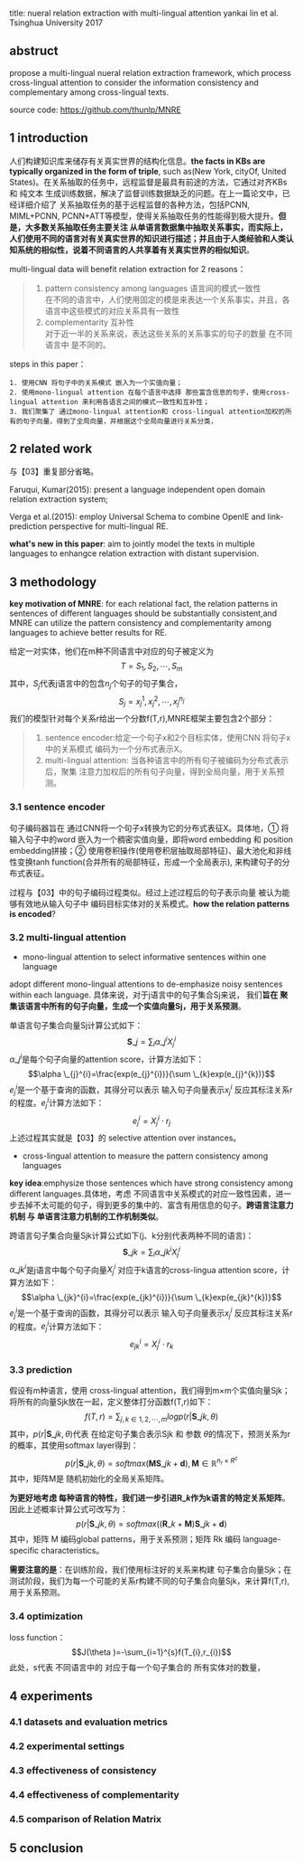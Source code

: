 title: nueral relation extraction with multi-lingual attention 
yankai lin et al. Tsinghua University 2017
## abstruct
propose a multi-lingual nueral relation extraction framework, which process cross-lingual attention to consider the information
consistency and complementary among cross-lingual texts.

source code: https://github.com/thunlp/MNRE
## 1 introduction
人们构建知识库来储存有关真实世界的结构化信息。**the facts in KBs are typically organized in the form of triple**, such as(New York, cityOf, United 
States)。在关系抽取的任务中，远程监督是最具有前途的方法，它通过对齐KBs 和 纯文本 生成训练数据，解决了监督训练数据缺乏的问题。在上一篇论文中，已经详细介绍了
关系抽取任务的基于远程监督的各种方法，包括PCNN, MIML+PCNN, PCNN+ATT等模型，使得关系抽取任务的性能得到极大提升。**但是，大多数关系抽取任务主要关注 
从单语言数据集中抽取关系事实，而实际上，人们使用不同的语言对有关真实世界的知识进行描述；并且由于人类经验和人类认知系统的相似性，说着不同语言的人共享着有关真实世界的相似知识**。

multi-lingual data will benefit relation extraction for 2 reasons：
> 1. pattern consistency among languages 语言间的模式一致性<br>
在不同的语言中，人们使用固定的模是来表达一个关系事实，并且，各语言中这些模式的对应关系具有一致性
> 2. complementarity 互补性<br>
对于近一半的关系来说，表达这些关系的关系事实的句子的数量 在不同语言中 是不同的。

steps in this paper：
```
1. 使用CNN 将句子中的关系模式 嵌入为一个实值向量；
2. 使用mono-lingual attention 在每个语言中选择 那些富含信息的句子，使用cross-lingual attention 来利用各语言之间的模式一致性和互补性；
3. 我们聚集了 通过mono-lingual attention和 cross-lingual attention加权的所有的句子向量，得到了全局向量，并根据这个全局向量进行关系分类，
```
## 2 related work
与【03】重复部分省略。

Faruqui, Kumar(2015): present a language independent open domain relation extraction system;

Verga et al.(2015): employ Universal Schema to combine OpenIE and link-prediction perspective for multi-lingual RE.

**what's new in this paper**: aim to jointly model the texts in multiple languages to enhangce relation extraction with distant supervision.
## 3 methodology
**key motivation of MNRE**: for each relational fact, the relation patterns in sentences of different languages should be substantially consistent,and MNRE can utilize the pattern consistency and complementarity among languages to achieve better results for RE.

给定一对实体，他们在m种不同语言中对应的句子被定义为
$$T={S_{1},S_{2},\cdots ,S_{m}}$$
其中，$S_{j}$代表j语言中的包含$n_{j}$个句子的句子集合，
$$S_{j}={x_{j}^{1},x_{j}^{2},\cdots ,x_{j}^{n_{j}}}$$
我们的模型针对每个关系r给出一个分数f(T,r),MNRE框架主要包含2个部分：
> 1. sentence encoder:给定一个句子x和2个目标实体，使用CNN 将句子x中的关系模式 编码为一个分布式表示X。
> 2. multi-lingual attention: 当各种语言中的所有句子被编码为分布式表示后，聚集 注意力加权后的所有句子向量，得到全局向量，用于关系预测。
### 3.1 sentence encoder
句子编码器旨在 通过CNN将一个句子x转换为它的分布式表征X。具体地，① 将输入句子中的word 嵌入为一个稠密实值向量，即将word embedding 和 position embedding拼接；② 使用卷积操作(使用卷积层抽取局部特征)、最大池化和非线性变换tanh function(合并所有的局部特征，形成一个全局表示), 来构建句子的分布式表征。

过程与【03】中的句子编码过程类似。经过上述过程后的句子表示向量 被认为能够有效地从输入句子中 编码目标实体对的关系模式。**how the relation patterns is encoded**?
### 3.2 multi-lingual attention
+ mono-lingual attention to select informative sentences within one language

adopt different mono-lingual attentions to de-emphasize noisy sentences within each language. 具体来说，对于j语言中的句子集合Sj来说，
我们**旨在 聚集该语言中所有的句子向量，生成一个实值向量Sj，用于关系预测**。

单语言句子集合向量Sj计算公式如下：
$$\mathbf{S}\_{j}=\sum_{i}\alpha \_{j}^{i}X_{j}^{i}$$
$\alpha \_{j}^{i}$是每个句子向量的attention score，计算方法如下：
$$\alpha \_{j}^{i}=\frac{exp(e_{j}^{i})}{\sum \_{k}exp(e_{j}^{k})}$$
$e_{j}^{i}$是一个基于查询的函数，其得分可以表示 输入句子向量表示$x_{j}^{i}$ 反应其标注关系r 的程度。$e_{j}^{i}$计算方法如下：
$$e_{j}^{i}=X_{j}^{i}\cdot r_{j}$$
上述过程其实就是【03】的 selective attention over instances。
+ cross-lingual attention to measure the pattern consistency among languages

**key idea**:emphysize those sentences which have strong consistency among different languages.具体地，考虑 不同语言中关系模式的对应一致性因素，进一步去掉不太可能的句子，得到更多的集中的、富含有用信息的句子。**跨语言注意力机制 与 单语言注意力机制的工作机制类似**。

跨语言句子集合向量Sjk计算公式如下(j、k分别代表两种不同的语言)：
$$\mathbf{S}\_{jk}=\sum_{i}\alpha \_{jk}^{i}X_{j}^{i}$$
$\alpha \_{jk}^{i}$是j语言中每个句子向量$X_{j}^{i}$ 对应于k语言的cross-lingua attention score，计算方法如下：
$$\alpha \_{jk}^{i}=\frac{exp(e_{jk}^{i})}{\sum \_{k}exp(e_{jk}^{k})}$$
$e_{j}^{i}$是一个基于查询的函数，其得分可以表示 输入句子向量表示$x_{j}^{i}$ 反应其标注关系r 的程度。$e_{j}^{i}$计算方法如下：
$$e_{jk}^{i}=X_{j}^{i}\cdot r_{k}$$
### 3.3 prediction
假设有m种语言，使用 cross-lingual attention，我们得到m×m个实值向量Sjk；将所有的向量Sjk放在一起，定义整体打分函数f(T,r)如下：
$$f(T,r)=\sum_{j,k\in {1,2,\cdots ,m}}logp(r|\mathbf{S}\_{jk},\theta )$$
其中，$p(r|\mathbf{S}\_{jk},\theta )$代表 在给定句子集合表示Sjk 和 参数 $\theta$的情况下，预测关系为r的概率，其使用softmax layer得到：
$$p(r|\mathbf{S}\_{jk},\theta )=softmax(\mathbf{M}\mathbf{S}\_{jk}+\mathbf{d}),\mathbf{M}\in \mathbb{R}^{n_{r}\times R^{c}}$$
其中，矩阵M是 随机初始化的全局关系矩阵。

**为更好地考虑 每种语言的特性，我们进一步引进$\mathbf{R}\_{k}$作为k语言的特定关系矩阵**。因此上述概率计算公式可改写为：
$$p(r|\mathbf{S}\_{jk},\theta )=softmax((\mathbf{R}\_{k}+\mathbf{M})\mathbf{S}\_{jk}+\mathbf{d})$$
其中，矩阵 M 编码global patterns，用于关系预测；矩阵 Rk 编码 language-specific characteristics。

**需要注意的是**：在训练阶段，我们使用标注好的关系来构建 句子集合向量Sjk；在测试阶段，我们为每一个可能的关系r构建不同的句子集合向量Sjk，来计算f(T,r),用于关系预测。
### 3.4 optimization
loss function：
$$J(\theta )=-\sum_{i=1}^{s}f(T_{i},r_{i})$$
此处，s代表 不同语言中的 对应于每一个句子集合的 所有实体对的数量，
## 4 experiments
### 4.1 datasets and evaluation metrics
### 4.2 experimental settings
### 4.3 effectiveness of consistency
### 4.4 effectiveness of complementarity
### 4.5 comparison of Relation Matrix
## 5 conclusion

